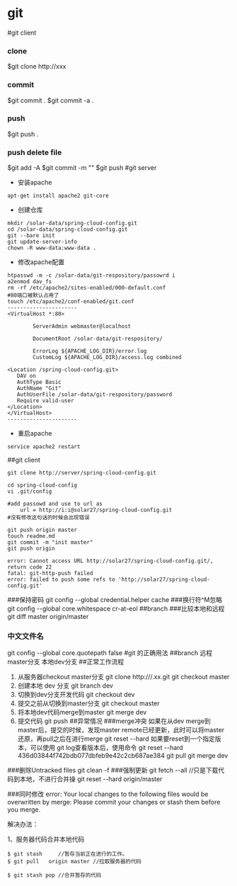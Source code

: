 git
==================
#git client
### clone
$git clone http://xxx
### commit
$git commit .
$git commit -a .
### push
$git push .
### push delete file
$git add -A
$git commit -m ""
$git push
#git server
+ 安装apache
```
apt-get install apache2 git-core
```
+ 创建仓库
```
mkdir /solar-data/spring-cloud-config.git
cd /solar-data/spring-cloud-config.git
git --bare init
git update-server-info
chown -R www-data:www-data .
```
+ 修改apache配置
```
htpasswd -m -c /solar-data/git-respository/passowrd i
a2enmod dav_fs
rm -rf /etc/apache2/sites-enabled/000-default.conf
#80端口被默认占用了
touch /etc/apache2/conf-enabled/git.conf
----------------------
<VirtualHost *:80>
       
        ServerAdmin webmaster@localhost
        
        DocumentRoot /solar-data/git-respository/

        ErrorLog ${APACHE_LOG_DIR}/error.log
        CustomLog ${APACHE_LOG_DIR}/access.log combined

<Location /spring-cloud-config.git>
   DAV on
   AuthType Basic
   AuthName "Git"
   AuthUserFile /solar-data/git-respository/password
   Require valid-user
</Location>
</VirtualHost>
----------------------

```

+ 重启apache
```
service apache2 restart
```

##git client

```
git clone http://server/spring-cloud-config.git

cd spring-cloud-config
vi .git/config

#add passowd and use to url as 
	url = http://i:i@solar27/spring-cloud-config.git
#没有修改这句话的时候会出现错误

git push origin master
touch readme.md
git commit -m "init master"
git push origin

error: Cannot access URL http://solar27/spring-cloud-config.git/, return code 22
fatal: git-http-push failed
error: failed to push some refs to 'http://solar27/spring-cloud-config.git'
```
###保持密码
git config --global credential.helper cache
###换行符^M忽略
git config --global core.whitespace cr-at-eol
##branch
###比较本地和远程
git diff master origin/master
### 中文文件名
git config --global core.quotepath false
#git 的正确用法
##branch
远程master分支
本地dev分支
##正常工作流程
1. 从服务器checkout master分支
	git clone http:///.xx.git
	git checkout master
2. 创建本地 dev 分支
	git branch dev
3. 切换到dev分支开发代码
	git checkout dev
4. 提交之前从切换到master分支
	git checkout master
5. 将本地dev代码merge到master
	git merge dev
6. 提交代码
	git push
##异常情况
###merge冲突
如果在从dev merge到master后，提交的时候，发现master remote已经更新，此时可以将master还原，再pull之后在进行merge
	git reset --hard
	如果要reset到一个指定版本，可以使用 git log查看版本后，使用命令
	git reset --hard 436d03844f742bdb077dbfeb9e42c2cb687ae384
	git pull
	git merge dev

###删除Untracked files
	git clean -f
###强制更新
	git fetch --all    //只是下载代码到本地，不进行合并操
	git reset --hard origin/master
	
	
	
	

###同时修改
error: Your local changes to the following files would be overwritten by merge:
Please commit your changes or stash them before you merge.


解决办法：

1、服务器代码合并本地代码
```
$ git stash     //暂存当前正在进行的工作。
$ git pull   origin master //拉取服务器的代码

$ git stash pop //合并暂存的代码
```

